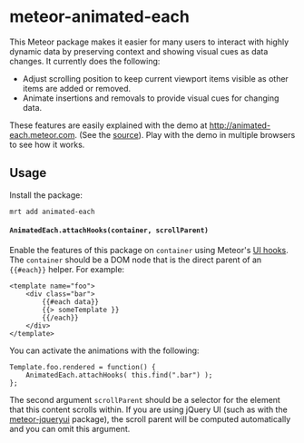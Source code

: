 meteor-animated-each
====================

This Meteor package makes it easier for many users to interact with highly dynamic data by preserving context and showing visual cues as data changes. It currently does the following:

  - Adjust scrolling position to keep current viewport items visible as other items are added or removed.
  - Animate insertions and removals to provide visual cues for changing data.

These features are easily explained with the demo at http://animated-each.meteor.com. (See the [source](demo)). Play with the demo in multiple browsers to see how it works.

## Usage

Install the package:

```
mrt add animated-each
```

#### `AnimatedEach.attachHooks(container, scrollParent)`

Enable the features of this package on `container` using Meteor's [UI hooks](https://groups.google.com/forum/#!msg/meteor-core/1kUoG2mcaRw/U-lIzmYEAQ0J). The `container` should be a DOM node that is the direct parent of an `{{#each}}` helper. For example:

```
<template name="foo">
    <div class="bar">
        {{#each data}}
        {{> someTemplate }}
        {{/each}}
    </div>
</template>
```

You can activate the animations with the following:

```
Template.foo.rendered = function() {
    AnimatedEach.attachHooks( this.find(".bar") );
};
```

The second argument `scrollParent` should be a selector for the element that this content scrolls within. If you are using jQuery UI (such as with the [meteor-jqueryui](https://github.com/mizzao/meteor-jqueryui) package), the scroll parent will be computed automatically and you can omit this argument.
